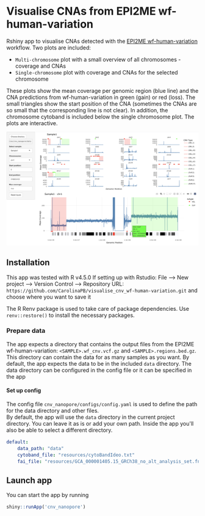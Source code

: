 # Visualise CNAs from EPI2ME wf-human-variation

Rshiny app to visualise CNAs detected with the [EPI2ME wf-human-variation](https://github.com/epi2me-labs/wf-human-variation) workflow. 
Two plots are included:
- `Multi-chromosome` plot with a small overview of all chromosomes - coverage and CNAs
- `Single-chromosome` plot with coverage and CNAs for the selected chromosome  

These plots show the mean coverage per genomic region (blue line) and the CNA predictions from wf-human-variation in green (gain) or red (loss). The small triangles show the start position of the CNA (sometimes the CNAs are so small that the corresponding line is not clear). In addition, the chromosome cytoband is included below the single chromosome plot. The plots are interactive.

![App overview](images/app.png)

## Installation

This app was tested with R v4.5.0
If setting up with Rstudio: File --> New project --> Version Control --> Repository URL: `https://github.com/CarolinaPB/visualise_cnv_wf-human-variation.git` and choose where you want to save it

The R Renv package is used to take care of package dependencies. Use `renv::restore()` to install the necessary packages.

### Prepare data

The app expects a directory that contains the output files from the EPI2ME wf-human-variation: `<SAMPLE>.wf_cnv.vcf.gz` and `<SAMPLE>.regions.bed.gz`.   
This directory can contain the data for as many samples as you want. 
By default, the app expects the data to be in the included `data` directory. The data directory can be configured in the config file or it can be specified in the app

#### Set up config

The config file `cnv_nanopore/configs/config.yaml` is used to define the path for the data directory and other files.   
By default, the app will use the `data` directory in the current project directory. You can leave it as is or add your own path. Inside the app you'll also be able to select a different directory.

```yaml
default:
    data_path: "data"
    cytoband_file: "resources/cytoBandIdeo.txt"
    fai_file: "resources/GCA_000001405.15_GRCh38_no_alt_analysis_set.fna.fai"
```

## Launch app

You can start the app by running

```R
shiny::runApp('cnv_nanopore')
```
